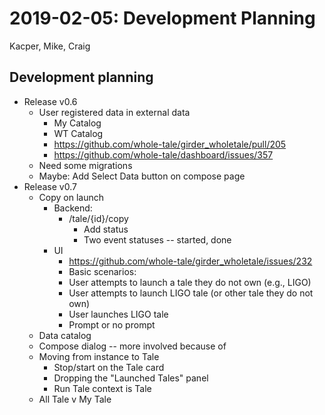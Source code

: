 2019-02-05: Development Planning
================================
Kacper, Mike, Craig 

Development planning
--------------------

* Release v0.6
    * User registered data in external data
        * My Catalog
        * WT Catalog
        * https://github.com/whole-tale/girder_wholetale/pull/205
        * https://github.com/whole-tale/dashboard/issues/357
    * Need some migrations
    * Maybe: Add Select Data button on compose page
* Release v0.7
    * Copy on launch
        * Backend:
            * /tale/{id}/copy
                * Add status
                * Two event statuses -- started, done
        * UI
            * https://github.com/whole-tale/girder_wholetale/issues/232
            * Basic scenarios:
            * User attempts to launch a tale they do not own (e.g., LIGO)
            * User attempts to launch LIGO tale (or other tale they do not own)
            * User launches LIGO tale
            * Prompt or no prompt
    * Data catalog
    * Compose dialog -- more involved because of 
    * Moving from instance to Tale
        * Stop/start on the Tale card
        * Dropping the "Launched Tales" panel
        * Run Tale context is Tale
    * All Tale v My Tale
